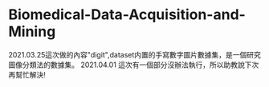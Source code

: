 # Biomedical-Data-Acquisition-and-Mining
2021.03.25這次做的內容"digit",dataset内置的手寫數字圖片數據集，是一個研究圖像分類法的數據集。
2021.04.01 這次有一個部分沒辦法執行，所以助教說下次再幫忙解決!
